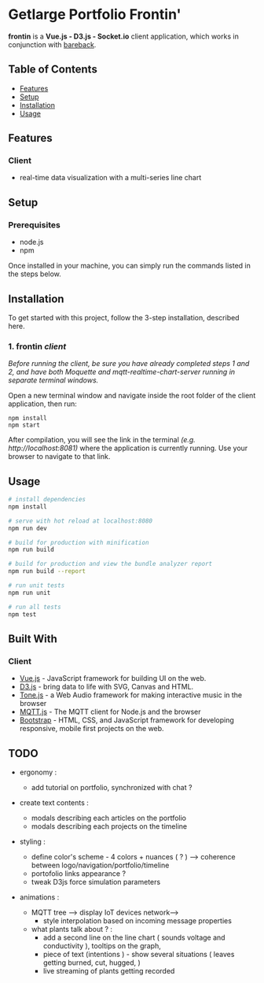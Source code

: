 # Getlarge Portfolio Frontin'

**frontin** is a **Vue.js - D3.js - Socket.io** client application, which works in conjunction with [bareback](https://framagit.org:getlarge/portfolio-server).

## Table of Contents
- [Features](#features)
- [Setup](#setup)
- [Installation](#installation)
- [Usage](#usage)

## Features
### Client
+ real-time data visualization with a multi-series line chart


## Setup
### Prerequisites

+ node.js
+ npm

Once installed in your machine, you can simply run the commands listed in the steps below.


## Installation

To get started with this project, follow the 3-step installation, described here.

### 1. frontin *client*

*Before running the client, be sure you have already completed steps 1 and 2, and have both Moquette and mqtt-realtime-chart-server running in separate terminal windows.*

Open a new terminal window and navigate inside the root folder of the client application, then run:

```
npm install
npm start
```

After compilation, you will see the link in the terminal *(e.g. http://localhost:8081)* where the application is currently running. Use your browser to navigate to that link. 



## Usage


``` bash
# install dependencies
npm install

# serve with hot reload at localhost:8080
npm run dev

# build for production with minification
npm run build

# build for production and view the bundle analyzer report
npm run build --report

# run unit tests
npm run unit

# run all tests
npm test
```


## Built With
### Client
* [Vue.js](https://github.com/vuejs/vue) - JavaScript framework for building UI on the web.
* [D3.js](https://github.com/d3/d3) - bring data to life with SVG, Canvas and HTML.
* [Tone.js](https://github.com/Tonejs/Tone.js/) - a Web Audio framework for making interactive music in the browser
* [MQTT.js](https://github.com/mqttjs/MQTT.js) - The MQTT client for Node.js and the browser
* [Bootstrap](https://github.com/twbs/bootstrap) - HTML, CSS, and JavaScript framework for developing responsive, mobile first projects on the web.


## TODO

+ ergonomy :
	+ add tutorial on portfolio, synchronized with chat ?

+ create text contents :
	+ modals describing each articles on the portfolio
	+ modals describing each projects on the timeline

+ styling :
	+ define color's scheme - 4 colors + nuances ( ? ) --> coherence between logo/navigation/portfolio/timeline
	+ portofolio links appearance ?
	+ tweak D3js force simulation parameters

+ animations :
	+ MQTT tree --> display IoT devices network--> 
		+ style interpolation based on incoming message properties 
	+ what plants talk about ? :
		+ add a second line on the line chart ( sounds voltage and conductivity ), tooltips on the graph, 
		+ piece of text (intentions ) - show several situations ( leaves getting burned, cut, hugged, )
		+ live streaming of plants getting recorded 

